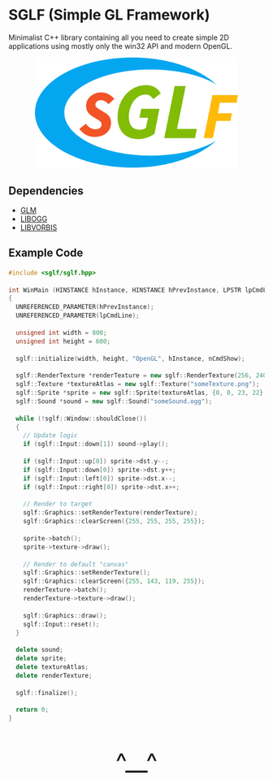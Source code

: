 # SGLF (Simple GL Framework)

Minimalist C++ library containing all you need to create simple 2D applications using mostly only the win32 API and modern OpenGL.

<p align="center">
  <img src="logo.svg" alt="logo" width="400">
</p>

## Dependencies
- [GLM](https://github.com/g-truc/glm)
- [LIBOGG](https://xiph.org/downloads/)
- [LIBVORBIS](https://xiph.org/downloads/)

## Example Code
```cpp
#include <sglf/sglf.hpp>

int WinMain (HINSTANCE hInstance, HINSTANCE hPrevInstance, LPSTR lpCmdLine, int nCmdShow)
{
  UNREFERENCED_PARAMETER(hPrevInstance);
  UNREFERENCED_PARAMETER(lpCmdLine);

  unsigned int width = 800;
  unsigned int height = 600;
  
  sglf::initialize(width, height, "OpenGL", hInstance, nCmdShow);
  
  sglf::RenderTexture *renderTexture = new sglf::RenderTexture(256, 240);
  sglf::Texture *textureAtlas = new sglf::Texture("someTexture.png");
  sglf::Sprite *sprite = new sglf::Sprite(textureAtlas, {0, 0, 23, 22}, {0, 0, 23 * 8, 22 * 8});
  sglf::Sound *sound = new sglf::Sound("someSound.ogg");

  while (!sglf::Window::shouldClose())
  {
    // Update logic
    if (sglf::Input::down[1]) sound->play();

    if (sglf::Input::up[0]) sprite->dst.y--;
    if (sglf::Input::down[0]) sprite->dst.y++;
    if (sglf::Input::left[0]) sprite->dst.x--;
    if (sglf::Input::right[0]) sprite->dst.x++;

    // Render to target
    sglf::Graphics::setRenderTexture(renderTexture);
    sglf::Graphics::clearScreen({255, 255, 255, 255});

    sprite->batch();
    sprite->texture->draw();

    // Render to default "canvas"
    sglf::Graphics::setRenderTexture();
    sglf::Graphics::clearScreen({255, 143, 119, 255});
    renderTexture->batch();
    renderTexture->texture->draw();
    
    sglf::Graphics::draw();
    sglf::Input::reset();
  }

  delete sound;
  delete sprite;
  delete textureAtlas;
  delete renderTexture;

  sglf::finalize();
  
  return 0;
}
```
<p align="center" style="font-size: 48px;">^__^</p>